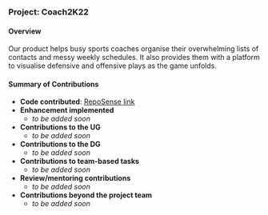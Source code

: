 ### Project: Coach2K22

#### Overview
Our product helps busy sports coaches organise their overwhelming lists of contacts and messy weekly
schedules. It also provides them with a platform to visualise defensive and offensive plays as the game unfolds.

#### Summary of Contributions
* **Code contributed**: [RepoSense link](
  https://nus-cs2103-ay2122s2.github.io/tp-dashboard/?search=simjunheng&breakdown=true)
* **Enhancement implemented**
    * _to be added soon_
* **Contributions to the UG**
    * _to be added soon_
* **Contributions to the DG**
    * _to be added soon_
* **Contributions to team-based tasks**
    * _to be added soon_
* **Review/mentoring contributions**
    * _to be added soon_
* **Contributions beyond the project team**
    * _to be added soon_
